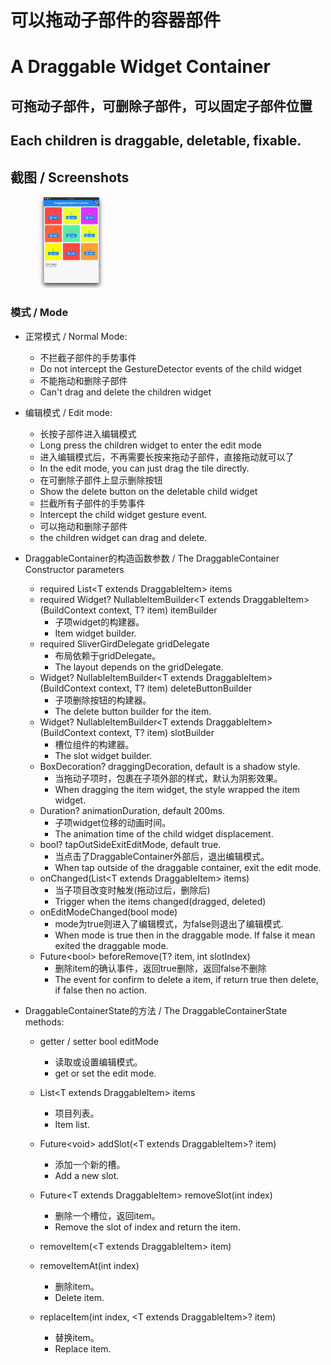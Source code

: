 # 可以拖动子部件的容器部件
# A Draggable Widget Container 

## 可拖动子部件，可删除子部件，可以固定子部件位置
## Each children is draggable, deletable, fixable.

## 截图 / Screenshots

[<img src="https://github.com/gzlock/images/raw/master/flutter_draggable_container/1.gif" width="200">](https://github.com/gzlock/images/raw/master/flutter_draggable_container/1.gif)

### 模式 / Mode

- 正常模式 / Normal Mode:
    - 不拦截子部件的手势事件
    - Do not intercept the GestureDetector events of the child widget
    - 不能拖动和删除子部件
    - Can't drag and delete the children widget
    
- 编辑模式 / Edit mode:
    - 长按子部件进入编辑模式
    - Long press the children widget to enter the edit mode
    - 进入编辑模式后，不再需要长按来拖动子部件，直接拖动就可以了
    - In the edit mode, you can just drag the tile directly.
    - 在可删除子部件上显示删除按钮
    - Show the delete button on the deletable child widget
    - 拦截所有子部件的手势事件
    - Intercept the child widget gesture event.
    - 可以拖动和删除子部件
    - the children widget can drag and delete.
    

- DraggableContainer的构造函数参数 / The DraggableContainer Constructor parameters
    - required List\<T extends DraggableItem\> items
    - required Widget? NullableItemBuilder\<T extends DraggableItem\>(BuildContext context, T? item) itemBuilder
        - 子项widget的构建器。
        - Item widget builder.
    - required SliverGirdDelegate gridDelegate
        - 布局依赖于gridDelegate。
        - The layout depends on the gridDelegate.
    - Widget? NullableItemBuilder\<T extends DraggableItem\>(BuildContext context, T? item) deleteButtonBuilder
        - 子项删除按钮的构建器。
        - The delete button builder for the item.
    - Widget? NullableItemBuilder\<T extends DraggableItem\>(BuildContext context, T? item) slotBuilder
        - 槽位组件的构建器。
        - The slot widget builder.
    - BoxDecoration? draggingDecoration, default is a shadow style.
        - 当拖动子项时，包裹在子项外部的样式，默认为阴影效果。
        - When dragging the item widget, the style wrapped the item widget.
    - Duration? animationDuration, default 200ms.
        - 子项widget位移的动画时间。
        - The animation time of the child widget displacement.
    - bool? tapOutSideExitEditMode, default true.
        - 当点击了DraggableContainer外部后，退出编辑模式。
        - When tap outside of the draggable container, exit the edit mode.
    - onChanged(List\<T extends DraggableItem\> items)
        - 当子项目改变时触发(拖动过后，删除后)
        - Trigger when the items changed(dragged, deleted)
    - onEditModeChanged(bool mode)
        - mode为true则进入了编辑模式，为false则退出了编辑模式.
        - When mode is true then in the draggable mode. If false it mean exited the draggable mode.
    - Future\<bool\> beforeRemove(T? item, int slotIndex)
        - 删除item的确认事件，返回true删除，返回false不删除
        - The event for confirm to delete a item, if return true then delete, if false then no action.

- DraggableContainerState的方法 / The DraggableContainerState methods:
    - getter / setter bool editMode
        - 读取或设置编辑模式。
        - get or set the edit mode.

    - List\<T extends DraggableItem\> items
        - 项目列表。
        - Item list.

    - Future\<void\> addSlot(\<T extends DraggableItem\>? item)
        - 添加一个新的槽。        
        - Add a new slot.
    - Future\<T extends DraggableItem\> removeSlot(int index)
        - 删除一个槽位，返回item。
        - Remove the slot of index and return the item.

    - removeItem(\<T extends DraggableItem\> item)
    - removeItemAt(int index)
        - 删除item。
        - Delete item.

    - replaceItem(int index, \<T extends DraggableItem\>? item)
        - 替换item。
        - Replace item.